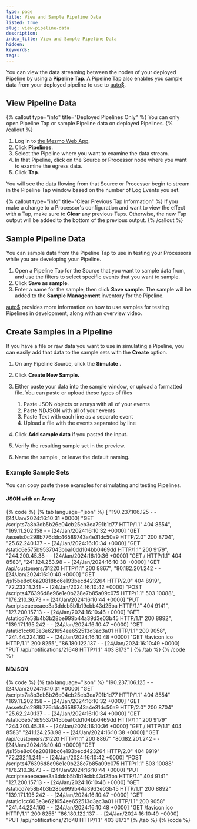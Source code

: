 ```yaml
---
type: page
title: View and Sample Pipeline Data
listed: true
slug: view-pipeline-data
description: 
index_title: View and Sample Pipeline Data
hidden: 
keywords: 
tags: 
---
```


You can view the data streaming between the nodes  of your deployed Pipeline by using a **Pipeline Tap**. A Pipeline Tap also enables you sample data from your deployed pipeline to use to [auto$](/telemetry-pipelines/simulate-pipeline-data-flows).

## View Pipeline Data

{% callout type="info" title="Deployed Pipelines Only" %}
You can only open Pipeline Tap or sample Pipeline data on deployed Pipelines.
{% /callout %}

1. Log in to [the Mezmo Web App](https://app.mezmo.com/).
2. Click **Pipelines**.
3. Select the Pipeline where you want to examine the data stream.
4. In that Pipeline, click on the Source or Processor node where you want to examine the egress data. 
5. Click **Tap**.

You will see the data flowing from that Source or Processor begin to stream in the Pipeline Tap window based on the number of Log Events you set.

{% callout type="info" title="Clear Previous Tap Information" %}
If you make a change to a Processor's configuration and want to view the effect with a Tap, make sure to **Clear** any previous Taps. Otherwise, the new Tap output will be added to the bottom of the previous output.
{% /callout %}

## Sample Pipeline Data

You can sample data from the Pipeline Tap to use in testing your Processors while you are developing your Pipeline.

1. Open a Pipeline Tap for the Source that you want to sample data from, and use the filters to select specific events that you want to sample.
2. Click **Save as sample**. 
3. Enter a name for the sample,  then click **Save sample**. The sample will be added to the **Sample Management** inventory for the Pipeline. 

[auto$](/telemetry-pipelines/simulate-pipeline-data-flows) provides more information on how to use samples for testing Pipelines in development, along with an overview video.

## Create Samples in a Pipeline

If you have a file or raw data you want to use in simulating a Pipeline, you can easily add that data to the sample sets with the **Create** option.

1. On any Pipeline Source, click the **Simulate** . 
2. Click **Create New Sample.**
3. Either paste your data into the sample window, or upload a formatted file. You can  paste or upload these types of files 
    1. Paste JSON objects or arrays with all of your events
    2. Paste NDJSON with all of your events
    3. Paste Text with each line as a separate event
    4. Upload a file with the events separated by line

4. Click **Add sample data** if you pasted the input.
5. Verify the resulting sample set in the preview.
6. Name the sample , or leave the default naming.

### Example Sample Sets

You can copy paste these examples for simulating and testing Pipelines. 

#### JSON with an Array

{% code %}
{% tab language="json" %}
[
  "190.237.106.125 - - [24/Jan/2024:16:10:31 +0000] \"GET /scripts7a8b3db5b26e04cb25eb3ea791b1d77 HTTP/1.1\" 404 8554",
  "169.11.202.158 - - [24/Jan/2024:16:10:32 +0000] \"GET /assets0c298b776ddc46589743a4e31dc50a9 HTTP/2.0\" 200 8704",
  "25.62.240.137 - - [24/Jan/2024:16:10:34 +0000] \"GET /static6e575b9537045bba10dd104bb0469dd HTTP/1.1\" 200 9179",
  "244.200.45.38 - - [24/Jan/2024:16:10:36 +0000] \"GET / HTTP/1.1\" 404 8583",
  "241.124.253.98 - - [24/Jan/2024:16:10:38 +0000] \"GET /api/customers/31220 HTTP/1.1\" 200 8867",
  "80.182.201.242 - - [24/Jan/2024:16:10:40 +0000] \"GET /js15be8c06a20818bc6e193becd423264 HTTP/2.0\" 404 8919",
  "72.232.11.241 - - [24/Jan/2024:16:10:42 +0000] \"POST /scripts476396d8e96e1e0b228e7b85a09c075 HTTP/1.1\" 503 10088",
  "176.210.36.73 - - [24/Jan/2024:16:10:44 +0000] \"PUT /scriptseaeceaee3a3ddcb5b1b19cbb43d25ba HTTP/1.1\" 404 9141",
  "127.200.157.13 - - [24/Jan/2024:16:10:46 +0000] \"GET /staticd7e58b4b3b28be999b44a39d3e03b45 HTTP/1.1\" 200 8892",
  "139.171.195.242 - - [24/Jan/2024:16:10:47 +0000] \"GET /static1cc603e3e621654ee652513d3ac3a01 HTTP/1.1\" 200 9058",
  "241.44.224.160 - - [24/Jan/2024:16:10:48 +0000] \"GET /favicon.ico HTTP/1.1\" 200 8255",
  "86.180.122.137 - - [24/Jan/2024:16:10:49 +0000] \"PUT /api/notifications/21648 HTTP/1.1\" 403 8173"
]
{% /tab %}
{% /code %}

#### NDJSON

{% code %}
{% tab language="json" %}
"190.237.106.125 - - [24/Jan/2024:16:10:31 +0000] \"GET /scripts7a8b3db5b26e04cb25eb3ea791b1d77 HTTP/1.1\" 404 8554"
"169.11.202.158 - - [24/Jan/2024:16:10:32 +0000] \"GET /assets0c298b776ddc46589743a4e31dc50a9 HTTP/2.0\" 200 8704"
"25.62.240.137 - - [24/Jan/2024:16:10:34 +0000] \"GET /static6e575b9537045bba10dd104bb0469dd HTTP/1.1\" 200 9179"
"244.200.45.38 - - [24/Jan/2024:16:10:36 +0000] \"GET / HTTP/1.1\" 404 8583"
"241.124.253.98 - - [24/Jan/2024:16:10:38 +0000] \"GET /api/customers/31220 HTTP/1.1\" 200 8867"
"80.182.201.242 - - [24/Jan/2024:16:10:40 +0000] \"GET /js15be8c06a20818bc6e193becd423264 HTTP/2.0\" 404 8919"
"72.232.11.241 - - [24/Jan/2024:16:10:42 +0000] \"POST /scripts476396d8e96e1e0b228e7b85a09c075 HTTP/1.1\" 503 10088"
"176.210.36.73 - - [24/Jan/2024:16:10:44 +0000] \"PUT /scriptseaeceaee3a3ddcb5b1b19cbb43d25ba HTTP/1.1\" 404 9141"
"127.200.157.13 - - [24/Jan/2024:16:10:46 +0000] \"GET /staticd7e58b4b3b28be999b44a39d3e03b45 HTTP/1.1\" 200 8892"
"139.171.195.242 - - [24/Jan/2024:16:10:47 +0000] \"GET /static1cc603e3e621654ee652513d3ac3a01 HTTP/1.1\" 200 9058"
"241.44.224.160 - - [24/Jan/2024:16:10:48 +0000] \"GET /favicon.ico HTTP/1.1\" 200 8255"
"86.180.122.137 - - [24/Jan/2024:16:10:49 +0000] \"PUT /api/notifications/21648 HTTP/1.1\" 403 8173"
{% /tab %}
{% /code %}